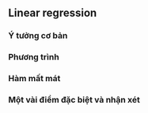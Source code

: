 ## Linear regression 

### Ý tưởng cơ bản


### Phương trình


### Hàm mất mát


### Một vài điểm đặc biệt và nhận xét
